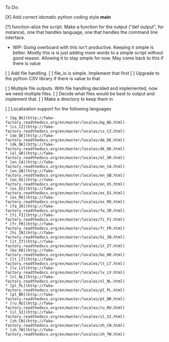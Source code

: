 To Do:

[X]    Add correct idomatic python coding style __main__

[?]    function-alize the script. Make a function for the output ("def
output", for instance), one that handles language, one that handles the command line
interface. 
  - WIP: Going overboard with this isn't productive. Keeping it simple
    is better. Mostly this is is just adding more words to a simple
script without good reason. Allowing it to stay simple for now. May come
back to this if there is value

[ ]    Add file handling. 
  [ ] file_io is simple. Implement that first
  [ ] Upgrade to the python CSV library if there is value to that

[ ] Multiple file outputs. With file handling decided and implemented,
now we need multiple files. 
  [ ] Decide what files would be best to output and implement that. 
  [ ] Make a directory to keep them in

[ ]    Localization support for the following languages

    * [bg_BG](http://fake-factory.readthedocs.org/en/master/locales/bg_BG.html)
    * [cs_CZ](http://fake-factory.readthedocs.org/en/master/locales/cs_CZ.html)
    * [de_DE](http://fake-factory.readthedocs.org/en/master/locales/de_DE.html)
    * [dk_DK](http://fake-factory.readthedocs.org/en/master/locales/dk_DK.html)
    * [el_GR](http://fake-factory.readthedocs.org/en/master/locales/el_GR.html)
    * [en_CA](http://fake-factory.readthedocs.org/en/master/locales/en_CA.html)
    * [en_GB](http://fake-factory.readthedocs.org/en/master/locales/en_GB.html)
    * [en_US](http://fake-factory.readthedocs.org/en/master/locales/en_US.html)
    * [es_ES](http://fake-factory.readthedocs.org/en/master/locales/es_ES.html)
    * [es_MX](http://fake-factory.readthedocs.org/en/master/locales/es_MX.html)
    * [fa_IR](http://fake-factory.readthedocs.org/en/master/locales/fa_IR.html)
    * [fi_FI](http://fake-factory.readthedocs.org/en/master/locales/fi_FI.html)
    * [fr_FR](http://fake-factory.readthedocs.org/en/master/locales/fr_FR.html)
    * [hi_IN](http://fake-factory.readthedocs.org/en/master/locales/hi_IN.html)
    * [it_IT](http://fake-factory.readthedocs.org/en/master/locales/it_IT.html)
    * [ko_KR](http://fake-factory.readthedocs.org/en/master/locales/ko_KR.html)
    * [lt_LT](http://fake-factory.readthedocs.org/en/master/locales/lt_LT.html)
    * [lv_LV](http://fake-factory.readthedocs.org/en/master/locales/lv_LV.html)
    * [nl_NL](http://fake-factory.readthedocs.org/en/master/locales/nl_NL.html)
    * [pl_PL](http://fake-factory.readthedocs.org/en/master/locales/pl_PL.html)
    * [pt_BR](http://fake-factory.readthedocs.org/en/master/locales/pt_BR.html)
    * [ru_RU](http://fake-factory.readthedocs.org/en/master/locales/ru_RU.html)
    * [sl_SI](http://fake-factory.readthedocs.org/en/master/locales/sl_SI.html)
    * [zh_CN](http://fake-factory.readthedocs.org/en/master/locales/zh_CN.html)
    * [zh_TW](http://fake-factory.readthedocs.org/en/master/locales/zh_TW.html)

